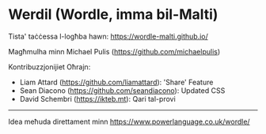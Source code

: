 # Werdil (Wordle, imma bil-Malti)

Tista' taċċessa l-logħba hawn: https://wordle-malti.github.io/



Magħmulha minn Michael Pulis (https://github.com/michaelpulis)

Kontribuzzjonijiet Oħrajn:
+ Liam Attard (https://github.com/liamattard): 'Share' Feature
+ Sean Diacono (https://github.com/seandiacono): Updated CSS
+ David Schembri (https://ikteb.mt): Qari tal-provi

***
Idea meħuda direttament minn https://www.powerlanguage.co.uk/wordle/
